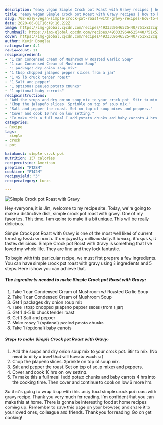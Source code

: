 ```yaml
---
description: "easy vegan Simple Crock pot Roast with Gravy recipes | how to keep Simple Crock pot Roast with Gravy"
title: "easy vegan Simple Crock pot Roast with Gravy recipes | how to keep Simple Crock pot Roast with Gravy"
slug: 702-easy-vegan-simple-crock-pot-roast-with-gravy-recipes-how-to-keep-simple-crock-pot-roast-with-gravy
date: 2020-06-01T16:49:16.222Z
image: https://img-global.cpcdn.com/recipes/4933339646525440/751x532cq70/simple-crock-pot-roast-with-gravy-recipe-main-photo.jpg
thumbnail: https://img-global.cpcdn.com/recipes/4933339646525440/751x532cq70/simple-crock-pot-roast-with-gravy-recipe-main-photo.jpg
cover: https://img-global.cpcdn.com/recipes/4933339646525440/751x532cq70/simple-crock-pot-roast-with-gravy-recipe-main-photo.jpg
author: Kevin Douglas
ratingvalue: 4.1
reviewcount: 11
recipeingredient:
- "1 can Condensed Cream of Mushroom w Roasted Garlic Soup"
- "1 can Condensed Cream of Mushroom Soup"
- "1 packages dry onion soup mix"
- "1 tbsp chopped jalapeo pepper slices from a jar"
- "1 45 lb chuck tender roast"
- "1 Salt and pepper"
- "1 optional peeled potato chunks"
- "1 optional baby carrots"
recipeinstructions:
- "Add the soups and dry onion soup mix to your crock pot. Stir to mix. (No need to dirty a bowl that will have to wash ☺)"
- "Chop the jalapeño slices. Sprinkle on top of soup mix."
- "Salt and pepper the roast. Set on top of soup mixes and peppers."
- "Cover and cook 10 hrs on low setting."
- "To make this a full meal I add potato chunks and baby carrots 4 hrs into the cooking time. Then cover and continue to cook on low 6 more hrs."
categories:
- Recipe
tags:
- simple
- crock
- pot

katakunci: simple crock pot 
nutrition: 157 calories
recipecuisine: American
preptime: "PT28M"
cooktime: "PT42M"
recipeyield: "3"
recipecategory: Lunch

---
```



![Simple Crock pot Roast with Gravy](https://img-global.cpcdn.com/recipes/4933339646525440/751x532cq70/simple-crock-pot-roast-with-gravy-recipe-main-photo.jpg)

Hey everyone, it is Jim, welcome to my recipe site. Today, we're going to make a distinctive dish, simple crock pot roast with gravy. One of my favorites. This time, I am going to make it a bit unique. This will be really delicious.

Simple Crock pot Roast with Gravy is one of the most well liked of current trending foods on earth. It's enjoyed by millions daily. It is easy, it's quick, it tastes delicious. Simple Crock pot Roast with Gravy is something that I've loved my whole life. They are fine and they look fantastic.




To begin with this particular recipe, we must first prepare a few ingredients. You can have simple crock pot roast with gravy using 8 ingredients and 5 steps. Here is how you can achieve that.

<!--inarticleads1-->

##### The ingredients needed to make Simple Crock pot Roast with Gravy:

1. Take 1 can Condensed Cream of Mushroom w/ Roasted Garlic Soup
1. Take 1 can Condensed Cream of Mushroom Soup
1. Get 1 packages dry onion soup mix
1. Take 1 tbsp chopped jalapeño pepper slices (from a jar)
1. Get 1 4-5 lb chuck tender roast
1. Get 1 Salt and pepper
1. Make ready 1 (optional) peeled potato chunks
1. Take 1 (optional) baby carrots




<!--inarticleads2-->

##### Steps to make Simple Crock pot Roast with Gravy:

1. Add the soups and dry onion soup mix to your crock pot. Stir to mix. (No need to dirty a bowl that will have to wash ☺)
1. Chop the jalapeño slices. Sprinkle on top of soup mix.
1. Salt and pepper the roast. Set on top of soup mixes and peppers.
1. Cover and cook 10 hrs on low setting.
1. To make this a full meal I add potato chunks and baby carrots 4 hrs into the cooking time. Then cover and continue to cook on low 6 more hrs.




So that's going to wrap it up with this tasty food simple crock pot roast with gravy recipe. Thank you very much for reading. I'm confident that you can make this at home. There is gonna be interesting food at home recipes coming up. Remember to save this page on your browser, and share it to your loved ones, colleague and friends. Thank you for reading. Go on get cooking!
